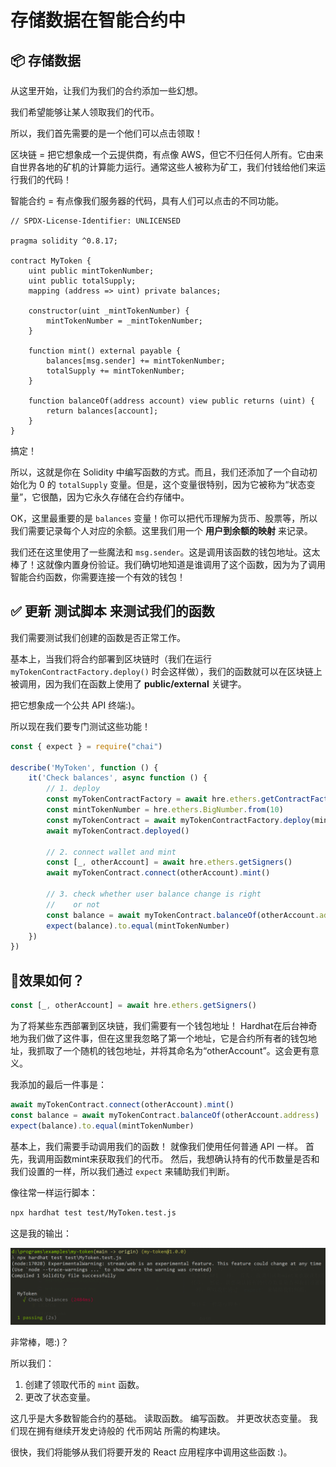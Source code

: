 # 存储数据在智能合约中

## 📦 存储数据

从这里开始，让我们为我们的合约添加一些幻想。

我们希望能够让某人领取我们的代币。

所以，我们首先需要的是一个他们可以点击领取！

区块链 = 把它想象成一个云提供商，有点像 AWS，但它不归任何人所有。它由来自世界各地的矿机的计算能力运行。通常这些人被称为矿工，我们付钱给他们来运行我们的代码！

智能合约 = 有点像我们服务器的代码，具有人们可以点击的不同功能。

```solidity
// SPDX-License-Identifier: UNLICENSED

pragma solidity ^0.8.17;

contract MyToken {
    uint public mintTokenNumber;
    uint public totalSupply;
    mapping (address => uint) private balances;

    constructor(uint _mintTokenNumber) {
        mintTokenNumber = _mintTokenNumber;
    }

    function mint() external payable {
        balances[msg.sender] += mintTokenNumber;
        totalSupply += mintTokenNumber;
    }

    function balanceOf(address account) view public returns (uint) {
        return balances[account];
    }
}
```

搞定！

所以，这就是你在 Solidity 中编写函数的方式。而且，我们还添加了一个自动初始化为 0 的 `totalSupply` 变量。但是，这个变量很特别，因为它被称为“状态变量”，它很酷，因为它永久存储在合约存储中。

OK，这里最重要的是 `balances` 变量！你可以把代币理解为货币、股票等，所以我们需要记录每个人对应的余额。这里我们用一个 **用户到余额的映射** 来记录。

我们还在这里使用了一些魔法和 `msg.sender`。这是调用该函数的钱包地址。这太棒了！这就像内置身份验证。我们确切地知道是谁调用了这个函数，因为为了调用智能合约函数，你需要连接一个有效的钱包！

## ✅ 更新 测试脚本 来测试我们的函数

我们需要测试我们创建的函数是否正常工作。

基本上，当我们将合约部署到区块链时（我们在运行 `myTokenContractFactory.deploy()` 时会这样做），我们的函数就可以在区块链上被调用，因为我们在函数上使用了 **public/external** 关键字。

把它想象成一个公共 API 终端:)。

所以现在我们要专门测试这些功能！

```javascript
const { expect } = require("chai")

describe('MyToken', function () {
    it('Check balances', async function () {
        // 1. deploy
        const myTokenContractFactory = await hre.ethers.getContractFactory('MyToken')
        const mintTokenNumber = hre.ethers.BigNumber.from(10)
        const myTokenContract = await myTokenContractFactory.deploy(mintTokenNumber)
        await myTokenContract.deployed()

        // 2. connect wallet and mint
        const [_, otherAccount] = await hre.ethers.getSigners()
        await myTokenContract.connect(otherAccount).mint()

        // 3. check whether user balance change is right
        //    or not
        const balance = await myTokenContract.balanceOf(otherAccount.address)
        expect(balance).to.equal(mintTokenNumber)
    })
})
```

## 🤔效果如何？

```javascript
const [_, otherAccount] = await hre.ethers.getSigners()
```

为了将某些东西部署到区块链，我们需要有一个钱包地址！ Hardhat在后台神奇地为我们做了这件事，但在这里我忽略了第一个地址，它是合约所有者的钱包地址，我抓取了一个随机的钱包地址，并将其命名为“otherAccount”。这会更有意义。

我添加的最后一件事是：

```javascript
await myTokenContract.connect(otherAccount).mint()
const balance = await myTokenContract.balanceOf(otherAccount.address)
expect(balance).to.equal(mintTokenNumber)
```

基本上，我们需要手动调用我们的函数！ 就像我们使用任何普通 API 一样。 首先，我调用函数mint来获取我们的代币。 然后，我想确认持有的代币数量是否和我们设置的一样，所以我们通过 `expect` 来辅助我们判断。

像往常一样运行脚本：

```bash
npx hardhat test test/MyToken.test.js
```

这是我的输出：

![Simple Mint Test result screenshot](https://raw.githubusercontent.com/Ed3Academy/blockchain-courses/main/Your_First_Token_DApp/images/test-simple-mint-screenshot.png)

非常棒，嗯:)？

所以我们：

1. 创建了领取代币的 `mint` 函数。
2. 更改了状态变量。

这几乎是大多数智能合约的基础。 读取函数。 编写函数。 并更改状态变量。 我们现在拥有继续开发史诗般的 代币网站 所需的构建块。

很快，我们将能够从我们将要开发的 React 应用程序中调用这些函数 :)。
